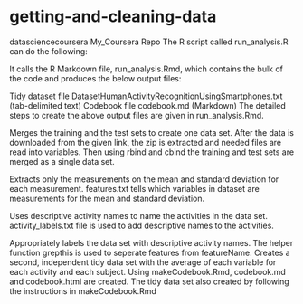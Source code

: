 # getting-and-cleaning-data

datasciencecoursera
My_Coursera Repo The R script called run_analysis.R can do the following:

It calls the R Markdown file, run_analysis.Rmd, which contains the bulk of the code and produces the below output files:

Tidy dataset file DatasetHumanActivityRecognitionUsingSmartphones.txt (tab-delimited text) Codebook file codebook.md (Markdown) The detailed steps to create the above output files are given in run_analysis.Rmd.

Merges the training and the test sets to create one data set. After the data is downloaded from the given link, the zip is extracted and needed files are read into variables. Then using rbind and cbind the training and test sets are merged as a single data set.

Extracts only the measurements on the mean and standard deviation for each measurement. features.txt tells which variables in dataset are measurements for the mean and standard deviation.

Uses descriptive activity names to name the activities in the data set. activity_labels.txt file is used to add descriptive names to the activities.

Appropriately labels the data set with descriptive activity names. The helper function grepthis is used to seperate features from featureName. Creates a second, independent tidy data set with the average of each variable for each activity and each subject. Using makeCodebook.Rmd, codebook.md and codebook.html are created. The tidy data set also created by following the instructions in makeCodebook.Rmd
